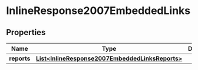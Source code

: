 
# InlineResponse2007EmbeddedLinks

## Properties
Name | Type | Description | Notes
------------ | ------------- | ------------- | -------------
**reports** | [**List&lt;InlineResponse2007EmbeddedLinksReports&gt;**](InlineResponse2007EmbeddedLinksReports.md) |  |  [optional]



